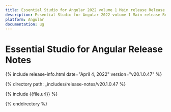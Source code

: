 ```yaml
---
title: Essential Studio for Angular 2022 volume 1 Main release Release Notes  
description: Essential Studio for Angular 2022 volume 1 Main release Release Notes  
platform: Angular
documentation: ug
---
```


# Essential Studio for Angular  Release Notes  

{% include release-info.html date="April 4, 2022" version="v20.1.0.47" %} 

{% directory path: _includes/release-notes/v20.1.0.47 %}

{% include {{file.url}} %}

{% enddirectory %}